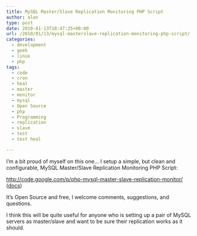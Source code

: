 ```yaml
---
title: MySQL Master/Slave Replication Monitoring PHP Script
author: alan
type: post
date: 2010-01-13T18:47:25+00:00
url: /2010/01/13/mysql-masterslave-replication-monitoring-php-script/
categories:
  - development
  - geek
  - linux
  - php
tags:
  - code
  - cron
  - heal
  - master
  - monitor
  - mysql
  - Open Source
  - php
  - Programming
  - replication
  - slave
  - test
  - test heal

---
```

I&#8217;m a bit proud of myself on this one&#8230; I setup a simple, but clean and configurable, MySQL Master/Slave Replication Monitoring PHP Script:

<http://code.google.com/p/php-mysql-master-slave-replication-monitor/> ([docs][1])

It&#8217;s Open Source and free, I welcome comments, suggestions, and questions.

I think this will be quite useful for anyone who is setting up a pair of MySQL servers as master/slave and want to be sure their replication works as it should.

<div class="zemanta-pixie" style="margin-top: 10px; height: 15px;">
  <img class="zemanta-pixie-img" style="border: none; float: right;" src="http://img.zemanta.com/pixy.gif?x-id=8482efd1-104c-4f20-81c2-92d20e4dac36" alt="" /><span class="zem-script more-related more-info pretty-attribution"></span>
</div>

 [1]: http://code.google.com/p/php-mysql-master-slave-replication-monitor/wiki/InstallationAndStandardUseCase?ts=1263408552&updated=InstallationAndStandardUseCase
